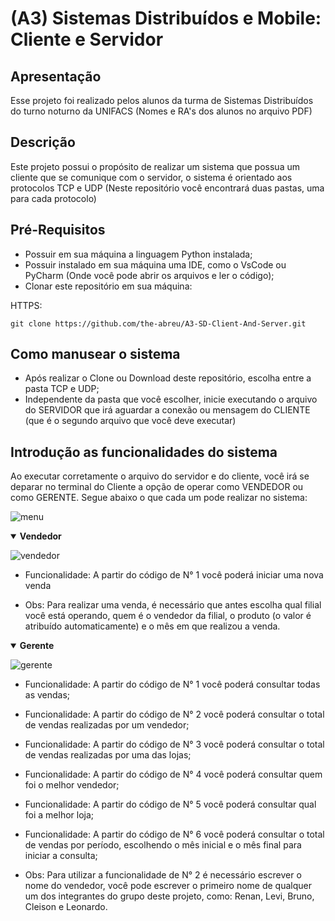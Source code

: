 # (A3) Sistemas Distribuídos e Mobile: Cliente e Servidor

## Apresentação
Esse projeto foi realizado pelos alunos da turma de Sistemas Distribuídos do turno noturno da UNIFACS (Nomes e RA's dos alunos no arquivo PDF)

## Descrição
Este projeto possui o propósito de realizar um sistema que possua um cliente que se comunique com o servidor, o sistema é orientado aos protocolos TCP e UDP (Neste repositório você encontrará duas pastas, uma para cada protocolo)

## Pré-Requisitos
* Possuir em sua máquina a linguagem Python instalada;
* Possuir instalado em sua máquina uma IDE, como o VsCode ou PyCharm (Onde você pode abrir os arquivos e ler o código);
* Clonar este repositório em sua máquina:

HTTPS:
```
git clone https://github.com/the-abreu/A3-SD-Client-And-Server.git
```

## Como manusear o sistema
* Após realizar o Clone ou Download deste repositório, escolha entre a pasta TCP e UDP;
* Independente da pasta que você escolher, inicie executando o arquivo do SERVIDOR que irá aguardar a conexão ou mensagem do CLIENTE (que é o segundo arquivo que você deve executar)

## Introdução as funcionalidades do sistema
Ao executar corretamente o arquivo do servidor e do cliente, você irá se deparar no terminal do Cliente a opção de operar como VENDEDOR ou como GERENTE. Segue abaixo o que cada um pode realizar no sistema:

![menu](https://user-images.githubusercontent.com/96211934/204113855-5968d13f-75f6-49b3-a6f6-22cc49093337.png)


<details open>
  <summary>
    <b>Vendedor</b>
  </summary>
  
  ![vendedor](https://user-images.githubusercontent.com/96211934/204113805-e90e2ad1-1b3d-4149-a30b-7739a51ba992.png)

- Funcionalidade: A partir do código de N° 1 você poderá iniciar uma nova venda

- Obs: Para realizar uma venda, é necessário que antes escolha qual filial você está operando, quem é o vendedor da filial, o produto (o valor é atribuído automaticamente) e o mês em que realizou a venda.
</details>

<details open>
  <summary>
    <b>Gerente</b>
  </summary>
  
  ![gerente](https://user-images.githubusercontent.com/96211934/204113786-c907190d-2f69-42da-96ae-5f277d099f1e.png)


- Funcionalidade: A partir do código de N° 1 você poderá consultar todas as vendas;
- Funcionalidade: A partir do código de N° 2 você poderá consultar o total de vendas realizadas por um vendedor;
- Funcionalidade: A partir do código de N° 3 você poderá consultar o total de vendas realizadas por uma das lojas;
- Funcionalidade: A partir do código de N° 4 você poderá consultar quem foi o melhor vendedor;
- Funcionalidade: A partir do código de N° 5 você poderá consultar qual foi a melhor loja;
- Funcionalidade: A partir do código de N° 6 você poderá consultar o total de vendas por período, escolhendo o mês inicial e o mês final para iniciar a consulta;

- Obs: Para utilizar a funcionalidade de N° 2 é necessário escrever o nome do vendedor, você pode escrever o primeiro nome de qualquer um dos integrantes do grupo deste projeto, como: Renan, Levi, Bruno, Cleison e Leonardo.
</details>
